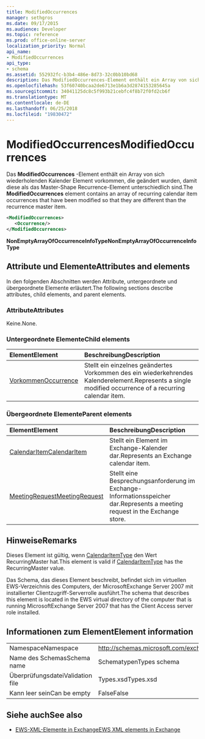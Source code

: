```yaml
---
title: ModifiedOccurrences
manager: sethgros
ms.date: 09/17/2015
ms.audience: Developer
ms.topic: reference
ms.prod: office-online-server
localization_priority: Normal
api_name:
- ModifiedOccurrences
api_type:
- schema
ms.assetid: 552932fc-b3b4-486e-8d73-32c0bb10bd68
description: Das ModifiedOccurrences-Element enthält ein Array von sich wiederholenden Kalender Element vorkommen, die geändert wurden, damit diese als das Master-Shape Recurrence-Element unterschiedlich sind.
ms.openlocfilehash: 53f60740bcaa2de6713e1b6a3d2874153285645a
ms.sourcegitcommit: 34041125dc8c5f993b21cebfc4f8b72f0fd2cb6f
ms.translationtype: MT
ms.contentlocale: de-DE
ms.lasthandoff: 06/25/2018
ms.locfileid: "19830472"
---
```

# <a name="modifiedoccurrences"></a><span data-ttu-id="ef71d-103">ModifiedOccurrences</span><span class="sxs-lookup"><span data-stu-id="ef71d-103">ModifiedOccurrences</span></span>

<span data-ttu-id="ef71d-104">Das **ModifiedOccurrences** -Element enthält ein Array von sich wiederholenden Kalender Element vorkommen, die geändert wurden, damit diese als das Master-Shape Recurrence-Element unterschiedlich sind.</span><span class="sxs-lookup"><span data-stu-id="ef71d-104">The **ModifiedOccurrences** element contains an array of recurring calendar item occurrences that have been modified so that they are different than the recurrence master item.</span></span> 
  
```xml
<ModifiedOccurrences>
   <Occurrence/>
</ModifiedOccurrences>
```

 <span data-ttu-id="ef71d-105">**NonEmptyArrayOfOccurrenceInfoType**</span><span class="sxs-lookup"><span data-stu-id="ef71d-105">**NonEmptyArrayOfOccurrenceInfoType**</span></span>
## <a name="attributes-and-elements"></a><span data-ttu-id="ef71d-106">Attribute und Elemente</span><span class="sxs-lookup"><span data-stu-id="ef71d-106">Attributes and elements</span></span>

<span data-ttu-id="ef71d-107">In den folgenden Abschnitten werden Attribute, untergeordnete und übergeordnete Elemente erläutert.</span><span class="sxs-lookup"><span data-stu-id="ef71d-107">The following sections describe attributes, child elements, and parent elements.</span></span>
  
### <a name="attributes"></a><span data-ttu-id="ef71d-108">Attribute</span><span class="sxs-lookup"><span data-stu-id="ef71d-108">Attributes</span></span>

<span data-ttu-id="ef71d-109">Keine.</span><span class="sxs-lookup"><span data-stu-id="ef71d-109">None.</span></span>
  
### <a name="child-elements"></a><span data-ttu-id="ef71d-110">Untergeordnete Elemente</span><span class="sxs-lookup"><span data-stu-id="ef71d-110">Child elements</span></span>

|<span data-ttu-id="ef71d-111">**Element**</span><span class="sxs-lookup"><span data-stu-id="ef71d-111">**Element**</span></span>|<span data-ttu-id="ef71d-112">**Beschreibung**</span><span class="sxs-lookup"><span data-stu-id="ef71d-112">**Description**</span></span>|
|:-----|:-----|
|[<span data-ttu-id="ef71d-113">Vorkommen</span><span class="sxs-lookup"><span data-stu-id="ef71d-113">Occurrence</span></span>](occurrence.md) <br/> |<span data-ttu-id="ef71d-114">Stellt ein einzelnes geändertes Vorkommen des ein wiederkehrendes Kalenderelement.</span><span class="sxs-lookup"><span data-stu-id="ef71d-114">Represents a single modified occurrence of a recurring calendar item.</span></span>  <br/> |
   
### <a name="parent-elements"></a><span data-ttu-id="ef71d-115">Übergeordnete Elemente</span><span class="sxs-lookup"><span data-stu-id="ef71d-115">Parent elements</span></span>

|<span data-ttu-id="ef71d-116">**Element**</span><span class="sxs-lookup"><span data-stu-id="ef71d-116">**Element**</span></span>|<span data-ttu-id="ef71d-117">**Beschreibung**</span><span class="sxs-lookup"><span data-stu-id="ef71d-117">**Description**</span></span>|
|:-----|:-----|
|[<span data-ttu-id="ef71d-118">CalendarItem</span><span class="sxs-lookup"><span data-stu-id="ef71d-118">CalendarItem</span></span>](calendaritem.md) <br/> |<span data-ttu-id="ef71d-119">Stellt ein Element im Exchange-Kalender dar.</span><span class="sxs-lookup"><span data-stu-id="ef71d-119">Represents an Exchange calendar item.</span></span>  <br/> |
|[<span data-ttu-id="ef71d-120">MeetingRequest</span><span class="sxs-lookup"><span data-stu-id="ef71d-120">MeetingRequest</span></span>](meetingrequest.md) <br/> |<span data-ttu-id="ef71d-121">Stellt eine Besprechungsanforderung im Exchange-Informationsspeicher dar.</span><span class="sxs-lookup"><span data-stu-id="ef71d-121">Represents a meeting request in the Exchange store.</span></span>  <br/> |
   
## <a name="remarks"></a><span data-ttu-id="ef71d-122">Hinweise</span><span class="sxs-lookup"><span data-stu-id="ef71d-122">Remarks</span></span>

<span data-ttu-id="ef71d-123">Dieses Element ist gültig, wenn [CalendarItemType](calendaritemtype.md) den Wert RecurringMaster hat.</span><span class="sxs-lookup"><span data-stu-id="ef71d-123">This element is valid if [CalendarItemType](calendaritemtype.md) has the RecurringMaster value.</span></span> 
  
<span data-ttu-id="ef71d-124">Das Schema, das dieses Element beschreibt, befindet sich im virtuellen EWS-Verzeichnis des Computers, der MicrosoftExchange Server 2007 mit installierter Clientzugriff-Serverrolle ausführt.</span><span class="sxs-lookup"><span data-stu-id="ef71d-124">The schema that describes this element is located in the EWS virtual directory of the computer that is running MicrosoftExchange Server 2007 that has the Client Access server role installed.</span></span>
  
## <a name="element-information"></a><span data-ttu-id="ef71d-125">Informationen zum Element</span><span class="sxs-lookup"><span data-stu-id="ef71d-125">Element information</span></span>

|||
|:-----|:-----|
|<span data-ttu-id="ef71d-126">Namespace</span><span class="sxs-lookup"><span data-stu-id="ef71d-126">Namespace</span></span>  <br/> |http://schemas.microsoft.com/exchange/services/2006/types  <br/> |
|<span data-ttu-id="ef71d-127">Name des Schemas</span><span class="sxs-lookup"><span data-stu-id="ef71d-127">Schema name</span></span>  <br/> |<span data-ttu-id="ef71d-128">Schematypen</span><span class="sxs-lookup"><span data-stu-id="ef71d-128">Types schema</span></span>  <br/> |
|<span data-ttu-id="ef71d-129">Überprüfungsdatei</span><span class="sxs-lookup"><span data-stu-id="ef71d-129">Validation file</span></span>  <br/> |<span data-ttu-id="ef71d-130">Types.xsd</span><span class="sxs-lookup"><span data-stu-id="ef71d-130">Types.xsd</span></span>  <br/> |
|<span data-ttu-id="ef71d-131">Kann leer sein</span><span class="sxs-lookup"><span data-stu-id="ef71d-131">Can be empty</span></span>  <br/> |<span data-ttu-id="ef71d-132">False</span><span class="sxs-lookup"><span data-stu-id="ef71d-132">False</span></span>  <br/> |
   
## <a name="see-also"></a><span data-ttu-id="ef71d-133">Siehe auch</span><span class="sxs-lookup"><span data-stu-id="ef71d-133">See also</span></span>



- [<span data-ttu-id="ef71d-134">EWS-XML-Elemente in Exchange</span><span class="sxs-lookup"><span data-stu-id="ef71d-134">EWS XML elements in Exchange</span></span>](ews-xml-elements-in-exchange.md)

